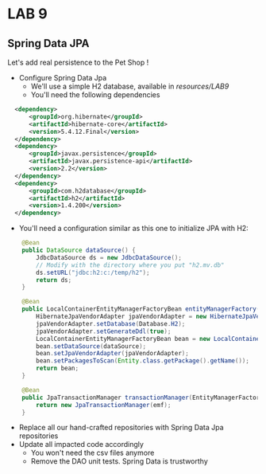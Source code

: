 <div class="pb"></div>

# LAB 9

## Spring Data JPA

Let's add real persistence to the Pet Shop !

- Configure Spring Data Jpa
  - We'll use a simple H2 database, available in *resources/LAB9*
  - You'll need the following dependencies

```xml
  <dependency>
      <groupId>org.hibernate</groupId>
      <artifactId>hibernate-core</artifactId>
      <version>5.4.12.Final</version>
  </dependency>
  <dependency>
      <groupId>javax.persistence</groupId>
      <artifactId>javax.persistence-api</artifactId>
      <version>2.2</version>
  </dependency>
  <dependency>
      <groupId>com.h2database</groupId>
      <artifactId>h2</artifactId>
      <version>1.4.200</version>
  </dependency>
```

  - You'll need a configuration similar as this one to initialize JPA with H2:

```java
    @Bean
    public DataSource dataSource() {
        JdbcDataSource ds = new JdbcDataSource();
        // Modify with the directory where you put "h2.mv.db"
        ds.setURL("jdbc:h2:c:/temp/h2");  
        return ds;
    }

    @Bean
    public LocalContainerEntityManagerFactoryBean entityManagerFactory(DataSource dataSource) {
        HibernateJpaVendorAdapter jpaVendorAdapter = new HibernateJpaVendorAdapter();
        jpaVendorAdapter.setDatabase(Database.H2);
        jpaVendorAdapter.setGenerateDdl(true);
        LocalContainerEntityManagerFactoryBean bean = new LocalContainerEntityManagerFactoryBean();
        bean.setDataSource(dataSource);
        bean.setJpaVendorAdapter(jpaVendorAdapter);
        bean.setPackagesToScan(Entity.class.getPackage().getName());
        return bean;
    }

    @Bean
    public JpaTransactionManager transactionManager(EntityManagerFactory emf) {
        return new JpaTransactionManager(emf);
    }
```

- Replace all our hand-crafted repositories with Spring Data Jpa repositories
- Update all impacted code accordingly
  - You won't need the csv files anymore
  - Remove the DAO unit tests. Spring Data is trustworthy
  